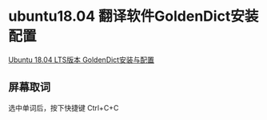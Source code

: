# ubuntu18.04 翻译软件GoldenDict安装配置

[Ubuntu 18.04 LTS版本 GoldenDict安装与配置](https://www.cnblogs.com/creasing/p/11333728.html)

## 屏幕取词
选中单词后，按下快捷键 Ctrl+C+C
